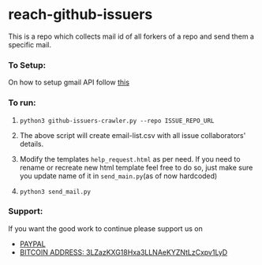 # reach-github-issuers

This is a repo which collects mail id of all forkers of a repo and send them a specific mail.

### To Setup:

On how to setup gmail API follow [this](https://github.com/shankarj67/python-gmail-api/blob/563c7bf722c69be4fed2204e2829d0ab843d8729/README.md#install)

### To run:

1. `python3 github-issuers-crawler.py --repo ISSUE_REPO_URL`

2. The above script will create email-list.csv with all issue collaborators' details.

3. Modify the templates `help_request.html` as per need. If you need to rename or recreate new html template feel free to do so, just make sure you update name of it in `send_main.py`(as of now hardcoded)

4. `python3 send_mail.py`

### Support:

If you want the good work to continue please support us on

* [PAYPAL](https://www.paypal.me/ishandutta2007)
* [BITCOIN ADDRESS: 3LZazKXG18Hxa3LLNAeKYZNtLzCxpv1LyD](https://www.coinbase.com/join/5a8e4a045b02c403bc3a9c0c)
